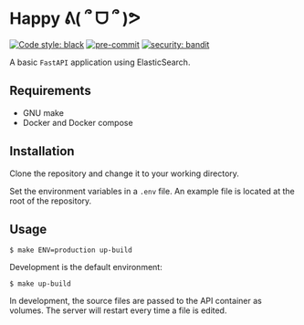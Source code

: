 # Happy ᕕ( ՞ ᗜ ՞ )ᕗ

[![Code style: black](https://img.shields.io/badge/code%20style-black-000000.svg)](https://github.com/psf/black) [![pre-commit](https://img.shields.io/badge/pre--commit-enabled-brightgreen?logo=pre-commit&logoColor=white)](https://github.com/pre-commit/pre-commit) [![security: bandit](https://img.shields.io/badge/security-bandit-yellow.svg)](https://github.com/PyCQA/bandit)

A basic `FastAPI` application using ElasticSearch.

## Requirements

- GNU make
- Docker and Docker compose

## Installation

Clone the repository and change it to your working directory.

Set the environment variables in a `.env` file. An example file is located at the root of the repository.

## Usage

```console
$ make ENV=production up-build
```

Development is the default environment:

```console
$ make up-build
```

In development, the source files are passed to the API container as volumes. The server will restart every time a file is edited.
